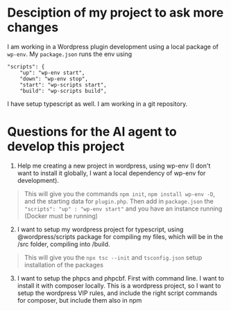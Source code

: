 # Desciption of my project to ask more changes

I am working in a Wordpress plugin development using a local package of `wp-env`. My `package.json` runs the env using
```
"scripts": {
    "up": "wp-env start",
    "down": "wp-env stop",
    "start": "wp-scripts start",
    "build": "wp-scripts build",
```

I have setup typescript as well.
I am working in a git repository.

# Questions for the AI agent to develop this project

1. Help me creating a new project in wordpress, using wp-env (I don't want to install it globally, I want a local dependency of wp-env for development).

> This will give you the commands `npm init`, `npm install wp-env -D`, and the starting data for `plugin.php`. Then add in `package.json` the `"scripts": "up" : "wp-env start"` and you have an instance running (Docker must be running)

2. I want to setup my wordpress project for typescript, using @wordpress/scripts package for compiling my files, which will be in the /src folder, compiling into /build.

> This will give you the `npx tsc --init` and `tsconfig.json` setup installation of the packages

3. I want to setup the phpcs and phpcbf. First with command line. I want to install it with composer locally. This is a wordpress project, so I want to setup the wordpress VIP rules, and include the right script commands for composer, but include them also in npm

